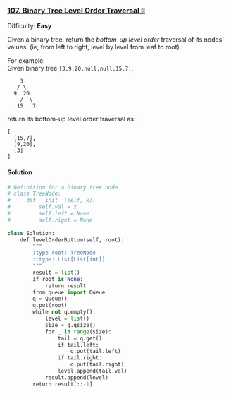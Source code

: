 ### [107\. Binary Tree Level Order Traversal II](https://leetcode.com/problems/binary-tree-level-order-traversal-ii/description/)

Difficulty: **Easy**



Given a binary tree, return the _bottom-up level order_ traversal of its nodes' values. (ie, from left to right, level by level from leaf to root).

For example:  
Given binary tree `[3,9,20,null,null,15,7]`,  

```
    3
   / \
  9  20
    /  \
   15   7
```

return its bottom-up level order traversal as:  

```
[
  [15,7],
  [9,20],
  [3]
]
```



#### Solution
```python
# Definition for a binary tree node.
# class TreeNode:
#     def __init__(self, x):
#         self.val = x
#         self.left = None
#         self.right = None
​
class Solution:
    def levelOrderBottom(self, root):
        """
        :type root: TreeNode
        :rtype: List[List[int]]
        """
        result = list()
        if root is None:
            return result
        from queue import Queue
        q = Queue()
        q.put(root)
        while not q.empty():
            level = list()
            size = q.qsize()
            for _ in range(size):
                tail = q.get()
                if tail.left:
                    q.put(tail.left) 
                if tail.right:
                    q.put(tail.right)
                level.append(tail.val)
            result.append(level)
        return result[::-1]
            
```